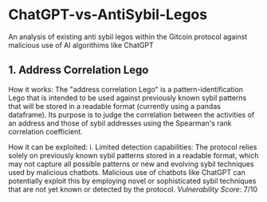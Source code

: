 # ChatGPT-vs-AntiSybil-Legos
An analysis of existing anti sybil legos within the Gitcoin protocol against malicious use of AI algorithims like ChatGPT

## 1. Address Correlation Lego

How it works: The "address correlation Lego" is a pattern-identification Lego that is intended to be used against previously known sybil patterns that will be stored in a readable format (currently using a pandas dataframe). Its purpose is to judge the correlation between the activities of an address and those of sybil addresses using the Spearman's rank correlation coefficient.

How it can be exploited:
  i. Limited detection capabilities: The protocol relies solely on previously known sybil patterns stored in a readable format, which may not capture all possible patterns or new and evolving sybil techniques used by malicious chatbots. Malicious use of chatbots like ChatGPT can potentially exploit this by employing novel or sophisticated sybil techniques that are not yet known or detected by the protocol.
  *Vulnerability Score*: 7/10
 
